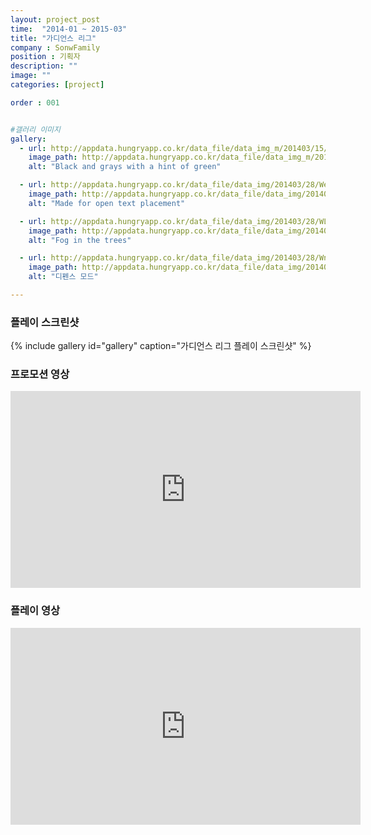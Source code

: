 ```yaml
---
layout: project_post
time:  "2014-01 ~ 2015-03"
title: "가디언스 리그"
company : SonwFamily
position : 기획자
description: ""
image: ""
categories: [project]

order : 001


#갤러리 이미지
gallery:
  - url: http://appdata.hungryapp.co.kr/data_file/data_img_m/201403/15/M7InfS813948783131367830.png
    image_path: http://appdata.hungryapp.co.kr/data_file/data_img_m/201403/15/M7InfS813948783131367830.png
    alt: "Black and grays with a hint of green"

  - url: http://appdata.hungryapp.co.kr/data_file/data_img/201403/28/WelLxJX139597133700428218.jpg
    image_path: http://appdata.hungryapp.co.kr/data_file/data_img/201403/28/WelLxJX139597133700428218.jpg
    alt: "Made for open text placement"

  - url: http://appdata.hungryapp.co.kr/data_file/data_img/201403/28/WLkyE0N139597151042513218.jpg
    image_path: http://appdata.hungryapp.co.kr/data_file/data_img/201403/28/WLkyE0N139597151042513218.jpg
    alt: "Fog in the trees"

  - url: http://appdata.hungryapp.co.kr/data_file/data_img/201403/28/Wn3yroM139597146168043218.jpg
    image_path: http://appdata.hungryapp.co.kr/data_file/data_img/201403/28/Wn3yroM139597146168043218.jpg
    alt: "디펜스 모드"

---
```


### 플레이 스크린샷
{% include gallery id="gallery" caption="가디언스 리그 플레이 스크린샷" %}

### 프로모션 영상
<iframe width="560" height="315" src="https://www.youtube.com/embed/X1OL6sOi4WI" frameborder="0" allow="accelerometer; autoplay; encrypted-media; gyroscope; picture-in-picture" allowfullscreen></iframe>

### 플레이 영상
<iframe width="560" height="315" src="https://www.youtube.com/embed/5nUEFdbszec" frameborder="0" allow="accelerometer; autoplay; encrypted-media; gyroscope; picture-in-picture" allowfullscreen></iframe>
